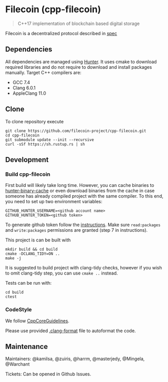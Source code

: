 # Filecoin (cpp-filecoin)  

> C++17 implementation of blockchain based digital storage

Filecoin is a decentralized protocol described in [spec](https://filecoin-project.github.io/specs/)

## Dependencies

All dependencies are managed using [Hunter](hunter.sh). It uses cmake to download required libraries and do not require to download and install packages manually.
Target C++ compilers are:
* GCC 7.4
* Clang 6.0.1
* AppleClang 11.0



## Clone

To clone repository execute
```
git clone https://github.com/filecoin-project/cpp-filecoin.git
cd cpp-filecoin
git submodule update --init --recursive
curl -sSf https://sh.rustup.rs | sh
```

## Development
### Build cpp-filecoin

First build will likely take long time. However, you can cache binaries to [hunter-binary-cache](https://github.com/soramitsu/hunter-binary-cache) or even download binaries from the cache in case someone has already compiled project with the same compiler. To this end, you need to set up two environment variables:
```
GITHUB_HUNTER_USERNAME=<github account name>
GITHUB_HUNTER_TOKEN=<github token>
```
To generate github token follow the [instructions](https://help.github.com/en/github/authenticating-to-github/creating-a-personal-access-token-for-the-command-line). Make sure `read:packages` and `write:packages` permissions are granted (step 7 in instructions).

This project is can be built with

```
mkdir build && cd build
cmake -DCLANG_TIDY=ON ..
make -j
```

It is suggested to build project with clang-tidy checks, however if you wish to omit clang-tidy step, you can use `cmake ..` instead.

Tests can be run with: 
```
cd build
ctest
```

### CodeStyle

We follow [CppCoreGuidelines](https://github.com/isocpp/CppCoreGuidelines).

Please use provided [.clang-format](.clang-format) file to autoformat the code.  

## Maintenance

Maintainers: @kamilsa, @zuiris, @harrm, @masterjedy, @Mingela, @Warchant

Tickets: Can be opened in Github Issues.
